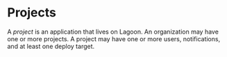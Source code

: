 # Projects

A _project_ is an application that lives on Lagoon. An organization may have one or more projects. A project may have one or more users, notifications, and at least one deploy target.